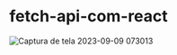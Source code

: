 # fetch-api-com-react
![Captura de tela 2023-09-09 073013](https://github.com/Renanluizssx/fetch-api-com-react/assets/91035340/cfca63be-cbb5-472e-80de-d562bd03657a)
